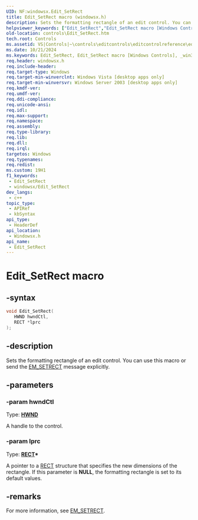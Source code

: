 ```yaml
---
UID: NF:windowsx.Edit_SetRect
title: Edit_SetRect macro (windowsx.h)
description: Sets the formatting rectangle of an edit control. You can use this macro or send the EM_SETRECT message explicitly.
helpviewer_keywords: ["Edit_SetRect","Edit_SetRect macro [Windows Controls]","_win32_Edit_SetRect","_win32_Edit_SetRect_cpp","controls.Edit_SetRect","controls._win32_Edit_SetRect","windowsx/Edit_SetRect"]
old-location: controls\Edit_SetRect.htm
tech.root: Controls
ms.assetid: VS|Controls|~\controls\editcontrols\editcontrolreference\editcontrolmacros\edit_setrect.htm
ms.date: 10/21/2024
ms.keywords: Edit_SetRect, Edit_SetRect macro [Windows Controls], _win32_Edit_SetRect, _win32_Edit_SetRect_cpp, controls.Edit_SetRect, controls._win32_Edit_SetRect, windowsx/Edit_SetRect
req.header: windowsx.h
req.include-header: 
req.target-type: Windows
req.target-min-winverclnt: Windows Vista [desktop apps only]
req.target-min-winversvr: Windows Server 2003 [desktop apps only]
req.kmdf-ver: 
req.umdf-ver: 
req.ddi-compliance: 
req.unicode-ansi: 
req.idl: 
req.max-support: 
req.namespace: 
req.assembly: 
req.type-library: 
req.lib: 
req.dll: 
req.irql: 
targetos: Windows
req.typenames: 
req.redist: 
ms.custom: 19H1
f1_keywords:
 - Edit_SetRect
 - windowsx/Edit_SetRect
dev_langs:
 - c++
topic_type:
 - APIRef
 - kbSyntax
api_type:
 - HeaderDef
api_location:
 - Windowsx.h
api_name:
 - Edit_SetRect
---
```


# Edit_SetRect macro

## -syntax

```cpp
void Edit_SetRect(
   HWND hwndCtl,
   RECT *lprc
);
```


## -description

Sets the formatting rectangle of an edit control. You can use this macro or send the <a href="/windows/desktop/Controls/em-setrect">EM_SETRECT</a> message explicitly.

## -parameters

### -param hwndCtl

Type: <b><a href="/windows/desktop/WinProg/windows-data-types">HWND</a></b>

A handle to the control.

### -param lprc

Type: <b><a href="/windows/desktop/api/windef/ns-windef-rect">RECT</a>*</b>

A pointer to a <a href="/windows/desktop/api/windef/ns-windef-rect">RECT</a> structure that specifies the new dimensions of the rectangle. If this parameter is <b>NULL</b>, the formatting rectangle is set to its default values.

## -remarks

For more information, see <a href="/windows/desktop/Controls/em-setrect">EM_SETRECT</a>.
